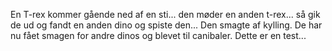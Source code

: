 En T-rex kommer gående ned af en sti...
den møder en anden t-rex...
så gik de ud og fandt en anden dino og spiste den...
Den smagte af kylling. De har nu fået smagen for andre dinos og blevet til canibaler. 
Dette er en test...